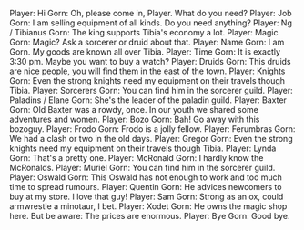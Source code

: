 Player: Hi
Gorn: Oh, please come in, Player. What do you need?
Player: Job
Gorn: I am selling equipment of all kinds. Do you need anything?
Player: Ng / Tibianus
Gorn: The king supports Tibia's economy a lot.
Player: Magic
Gorn: Magic? Ask a sorcerer or druid about that.
Player: Name
Gorn: I am Gorn. My goods are known all over Tibia.
Player: Time
Gorn: It is exactly 3:30 pm. Maybe you want to buy a watch?
Player: Druids
Gorn: This druids are nice people, you will find them in the east of the town.
Player: Knights
Gorn: Even the strong knights need my equipment on their travels though Tibia.
Player: Sorcerers
Gorn: You can find him in the sorcerer guild.
Player: Paladins / Elane
Gorn: She's the leader of the paladin guild.
Player: Baxter
Gorn: Old Baxter was a rowdy, once. In our youth we shared some adventures and women.
Player: Bozo
Gorn: Bah! Go away with this bozoguy.
Player: Frodo
Gorn: Frodo is a jolly fellow.
Player: Ferumbras
Gorn: We had a clash or two in the old days.
Player: Gregor
Gorn: Even the strong knights need my equipment on their travels though Tibia.
Player: Lynda
Gorn: That's a pretty one.
Player: McRonald
Gorn: I hardly know the McRonalds.
Player: Muriel
Gorn: You can find him in the sorcerer guild.
Player: Oswald
Gorn: This Oswald has not enough to work and too much time to spread rumours.
Player: Quentin
Gorn: He advices newcomers to buy at my store. I love that guy!
Player: Sam
Gorn: Strong as an ox, could armwrestle a minotaur, I bet.
Player: Xodet
Gorn: He owns the magic shop here. But be aware: The prices are enormous.
Player: Bye
Gorn: Good bye.
